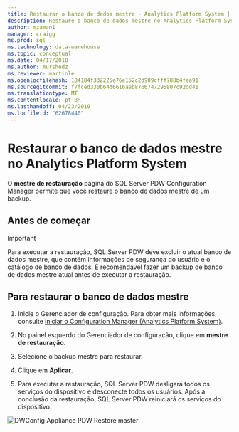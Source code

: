 ```yaml
---
title: Restaurar o banco de dados mestre - Analytics Platform System | Microsoft Docs
description: Restaure o banco de dados mestre no Analytics Platform System.
author: mzaman1
manager: craigg
ms.prod: sql
ms.technology: data-warehouse
ms.topic: conceptual
ms.date: 04/17/2018
ms.author: murshedz
ms.reviewer: martinle
ms.openlocfilehash: 184184f332225e76e152c2d909cfff788b4fea91
ms.sourcegitcommit: f7fced330b64d6616aeb8766747295807c92dd41
ms.translationtype: MT
ms.contentlocale: pt-BR
ms.lasthandoff: 04/23/2019
ms.locfileid: "62678440"
---
```

# <a name="restore-the-master-database-in-analytics-platform-system"></a>Restaurar o banco de dados mestre no Analytics Platform System
O **mestre de restauração** página do SQL Server PDW Configuration Manager permite que você restaure o banco de dados mestre de um backup.  
  
## <a name="before-you-begin"></a>Antes de começar  
  
> [!IMPORTANT]  
> Para executar a restauração, SQL Server PDW deve excluir o atual banco de dados mestre, que contém informações de segurança do usuário e o catálogo de banco de dados. É recomendável fazer um backup de banco de dados mestre atual antes de executar a restauração.  
  
## <a name="to-restore-the-master-database"></a>Para restaurar o banco de dados mestre  
  
1.  Inicie o Gerenciador de configuração. Para obter mais informações, consulte [iniciar o Configuration Manager &#40;Analytics Platform System&#41;](launch-the-configuration-manager.md).  
  
2.  No painel esquerdo do Gerenciador de configuração, clique em **mestre de restauração**.  
  
3.  Selecione o backup mestre para restaurar.  
  
4.  Clique em **Aplicar**.  
  
5.  Para executar a restauração, SQL Server PDW desligará todos os serviços do dispositivo e desconecte todos os usuários. Após a conclusão da restauração, SQL Server PDW reiniciará os serviços do dispositivo.  
  
![DWConfig Appliance PDW Restore master](./media/restore-the-master-database/SQL_Server_PDW_DWConfig_ApplPDWRestore.png "SQL_Server_PDW_DWConfig_ApplPDWRestore")  
  
